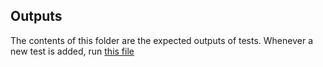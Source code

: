 ## Outputs
The contents of this folder are the expected outputs of tests. Whenever a new test is added, run [this file](/writenewouts.txt)